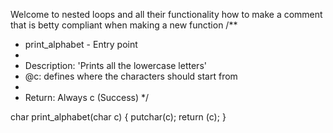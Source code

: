 Welcome to nested loops and all their functionality
how to make a comment that is betty compliant when making a new function 
/**
 * print_alphabet - Entry point
 *
 * Description: 'Prints all the lowercase letters'
 * @c: defines where the characters should start from
 *
 * Return: Always c (Success)
 */

char print_alphabet(char c)
{
	putchar(c);
	return (c);
}

